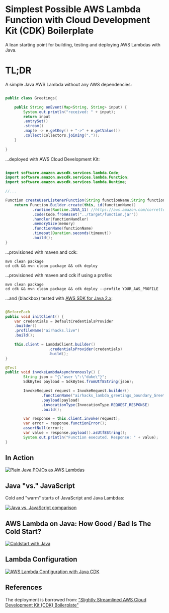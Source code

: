 # Simplest Possible AWS Lambda Function with Cloud Development Kit (CDK) Boilerplate

A lean starting point for building, testing and deploying AWS Lambdas with Java.

# TL;DR

A simple Java AWS Lambda without any AWS dependencies:

```java

public class Greetings{

    public String onEvent(Map<String, String> input) {
        System.out.println("received: " + input);
        return input
        .entrySet()
        .stream()
        .map(e -> e.getKey() + "->" + e.getValue())
        .collect(Collectors.joining(","));
    }
    
}

```

...deployed with AWS Cloud Development Kit:


```java

import software.amazon.awscdk.services.lambda.Code;
import software.amazon.awscdk.services.lambda.Function;
import software.amazon.awscdk.services.lambda.Runtime;

//...

Function createUserListenerFunction(String functionName,String functionHandler, int memory, int timeout) {
    return Function.Builder.create(this, id(functionName))
            .runtime(Runtime.JAVA_11) //https://aws.amazon.com/corretto
            .code(Code.fromAsset("../target/function.jar"))
            .handler(functionHandler)
            .memorySize(memory)
            .functionName(functionName)
            .timeout(Duration.seconds(timeout))
            .build();
}

```

...provisioned with maven and cdk:

```
mvn clean package
cd cdk && mvn clean package && cdk deploy
```

...provisioned with maven and cdk if using a profile:

```
mvn clean package
cd cdk && mvn clean package && cdk deploy --profile YOUR_AWS_PROFILE
```


...and (blackbox) tested with [AWS SDK for Java 2.x](https://docs.aws.amazon.com/sdk-for-java/latest/developer-guide):

```java

@BeforeEach
public void initClient() {
    var credentials = DefaultCredentialsProvider
    .builder()
    .profileName("airhacks.live")
    .build();

    this.client = LambdaClient.builder()
                   .credentialsProvider(credentials)
                   .build();
}

@Test
public void invokeLambdaAsynchronously() {
        String json = "{\"user \":\"duke\"}";
        SdkBytes payload = SdkBytes.fromUtf8String(json);

        InvokeRequest request = InvokeRequest.builder()
                .functionName("airhacks_lambda_greetings_boundary_Greetings")
                .payload(payload)
                .invocationType(InvocationType.REQUEST_RESPONSE)
                .build();

        var response = this.client.invoke(request);
        var error = response.functionError();
        assertNull(error);
        var value = response.payload().asUtf8String();
        System.out.println("Function executed. Response: " + value);
}    

```

## In Action

[![Plain Java POJOs as AWS Lambdas](https://i.ytimg.com/vi/rHq514-1aHM/mqdefault.jpg)](https://www.youtube.com/embed/rHq514-1aHM?rel=0)

## Java "vs." JavaScript

Cold and "warm" starts of JavaScript and Java Lambdas:

[![Java vs. JavaScript comparison](https://i.ytimg.com/vi/28Da0l0MFms/mqdefault.jpg)](https://www.youtube.com/embed/28Da0l0MFms?rel=0)

## AWS Lambda on Java: How Good / Bad Is The Cold Start?

[![Coldstart with Java](https://i.ytimg.com/vi/EXSZ5TFgUKU/mqdefault.jpg)](https://www.youtube.com/embed/EXSZ5TFgUKU?rel=0)

## Lambda Configuration

[![AWS Lambda Configuration with Java CDK](https://i.ytimg.com/vi/Z3Ir-AQEsKk/mqdefault.jpg)](https://www.youtube.com/embed/Z3Ir-AQEsKk?rel=0)

## References

The deployment is borrowed from: ["Slightly Streamlined AWS Cloud Development Kit (CDK) Boilerplate"](https://github.com/AdamBien/aws-cdk-plain)
